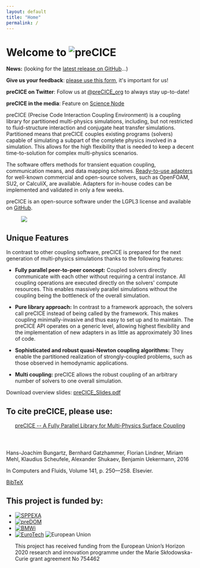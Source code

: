 ```yaml
---
layout: default
title: "Home"
permalink: /
---
```



# Welcome to <img src="../assets/precice.png" alt="preCICE">

<p id="latest-release">
    <!-- This will be replaced by the handleResponse() when the page is loaded -->
    <strong>News:</strong> (looking for the <a href="https://github.com/precice/precice/releases/latest">latest release on GitHub</a>...)
</p>

**Give us your feedback**: [please use this form](https://precice.typeform.com/to/IeiyKF), it's important for us!

**preCICE on Twitter**: Follow us at [@preCICE_org](https://twitter.com/preCICE_org) to always stay up-to-date!

**preCICE in the media**: Feature on [Science Node](https://sciencenode.org/feature/exafsa.php)

preCICE (Precise Code Interaction Coupling Environment) is a coupling library for partitioned multi-physics simulations, including, but not restricted to fluid-structure interaction and conjugate heat transfer simulations. Partitioned means that preCICE couples existing programs (solvers) capable of simulating a subpart of the complete physics involved in a simulation. This allows for the high flexibility that is needed to keep a decent time-to-solution for complex multi-physics scenarios.

The software offers methods for transient equation coupling, communication means, and data mapping schemes. [Ready-to-use adapters](codes) for well-known commercial and open-source solvers, such as OpenFOAM, SU2, or CalculiX, are available. Adapters for in-house codes can be implemented and validated in only a few weeks.

preCICE is an open-source software under the LGPL3 license and available on [GitHub](https://github.com/precice/precice).

<figure class="text-center">
  <img src="../assets/precice_overview.png">
</figure>

## Unique Features

In contrast to other coupling software, preCICE is prepared for the next generation of multi-physics simulations thanks to the following features:

+ **Fully parallel peer-to-peer concept:** Coupled solvers directly communicate with each other without requiring a central instance. All coupling operations are executed directly on the solvers' compute resources. This enables massively parallel simulations without the coupling being the bottleneck of the overall simulation.

+ **Pure library approach:** In contrast to a framework approach, the solvers call preCICE instead of being called by the framework. This makes coupling minimally-invasive and thus easy to set up and to maintain. The preCICE API operates on a generic level, allowing highest flexibility and the implementation of new adapters in as little as approximately 30 lines of code.

+ **Sophisticated and robust quasi-Newton coupling algorithms:** They enable the partitioned realization of strongly-coupled problems, such as those  observed in hemodynamic applications.

+ **Multi coupling:** preCICE allows the robust coupling of an arbitrary number of solvers to one overall simulation.

Download overview slides: [preCICE_Slides.pdf](https://github.com/precice/precice.github.io/tree/master/material/slides/preCICE_Slides.pdf) 

## To cite preCICE, please use:  
<div class="publications">
<article class="publication">
  <header>
    <a href="http://www.sciencedirect.com/science/article/pii/S0045793016300974">preCICE -- A Fully Parallel Library for Multi-Physics Surface Coupling</a>
  </header>
  <section>
    <span class="authors">Hans-Joachim Bungartz, Bernhard Gatzhammer, Florian Lindner, Miriam Mehl, Klaudius Scheufele, Alexander Shukaev, Benjamin Uekermann</span>,
    <span class="year">2016</span>
    <p>In Computers and Fluids, Volume 141, p. 250––258. Elsevier.</p>
  </section>
  <footer>
    <a class="button" href="../assets/precice.bib">BibTeX</a>
  </footer>
</article>
</div>

## This project is funded by:

<ul class="funding">
  <li><a target="_blank" href="http://www.sppexa.de/"><img src="../assets/funding/sppexa.jpg" alt="SPPEXA"></a></li>
  <li><a target="_blank" href="http://gepris.dfg.de/gepris/projekt/391150578"><img src="../assets/funding/dfg.jpg" alt="preDOM"></a></li>
  <li><a target="_blank" href=""><img src="../assets/funding/bmwi.png" alt="BMWi"></a></li>
  <li>
    <a target="_blank" href="http://postdoc.eurotech-universities.eu/"><img src="../assets/funding/eurotech.jpeg" alt="EuroTech"></a>
    <img src="../assets/funding/eu.png" alt="European Union">
    <p>This project has received funding from the European Union’s Horizon 2020 research and innovation programme under the Marie Skłodowska-Curie grant agreement No 754462</p>
  </li>
</ul>
